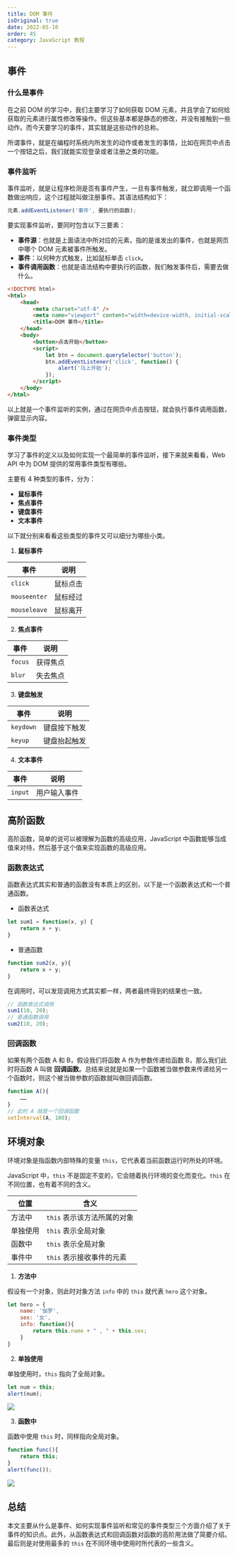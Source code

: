 ```yaml
---
title: DOM 事件
isOriginal: true
date: 2022-05-10
order: 45
category: JavaScript 教程
---
```


## 事件

### 什么是事件

在之前 DOM 的学习中，我们主要学习了如何获取 DOM 元素，并且学会了如何给获取的元素进行属性修改等操作。但这些基本都是静态的修改，并没有接触到一些动作。而今天要学习的事件，其实就是这些动作的总称。

所谓事件，就是在编程时系统内所发生的动作或者发生的事情，比如在网页中点击一个按钮之后，我们就能实现登录或者注册之类的功能。

### 事件监听

事件监听，就是让程序检测是否有事件产生，一旦有事件触发，就立即调用一个函数做出响应，这个过程就叫做注册事件。其语法结构如下：

```js
元素.addEventListener('事件', 要执行的函数);
```

要实现事件监听，要同时包含以下三要素：

-   **事件源**：也就是上面语法中所对应的元素，指的是谁发出的事件，也就是网页中哪个 DOM 元素被事件所触发。
-   **事件**：以何种方式触发，比如鼠标单击 `click`。
-   **事件调用函数**：也就是语法结构中要执行的函数，我们触发事件后，需要去做什么。

```html
<!DOCTYPE html>
<html>
	<head>
		<meta charset="utf-8" />
		<meta name="viewport" content="width=device-width, initial-scale=1">
		<title>DOM 事件</title>
	</head>
	<body>
		<button>点击开始</button>
		<script>
			let btn = document.querySelector('button');
			btn.addEventListener('click', function() {
				alert('马上开始');
			});
		</script>
	</body>
</html>
```

以上就是一个事件监听的实例，通过在网页中点击按钮，就会执行事件调用函数，弹窗显示内容。

### 事件类型

学习了事件的定义以及如何实现一个最简单的事件监听，接下来就来看看，Web API 中为 DOM 提供的常用事件类型有哪些。

主要有 4 种类型的事件，分为：

-   **鼠标事件**
-   **焦点事件**
-   **键盘事件**
-   **文本事件**

以下就分别来看看这些类型的事件又可以细分为哪些小类。

1.   **鼠标事件**

| 事件         | 说明     |
| ------------ | -------- |
| `click`      | 鼠标点击 |
| `mouseenter` | 鼠标经过 |
| `mouseleave` | 鼠标离开 |

2.   **焦点事件**

| 事件    | 说明     |
| ------- | -------- |
| `focus` | 获得焦点 |
| `blur`  | 失去焦点 |

3.   **键盘触发**

| 事件      | 说明         |
| --------- | ------------ |
| `keydown` | 键盘按下触发 |
| `keyup`   | 键盘抬起触发 |

4.   **文本事件**

| 事件    | 说明         |
| ------- | ------------ |
| `input` | 用户输入事件 |

## 高阶函数

高阶函数，简单的说可以被理解为函数的高级应用，JavaScript 中函数能够当成值来对待，然后基于这个值来实现函数的高级应用。

### 函数表达式

函数表达式其实和普通的函数没有本质上的区别，以下是一个函数表达式和一个普通函数。

-   函数表达式

```js
let sum1 = function(x, y) {
    return x + y;
}
```

-   普通函数

```js
function sum2(x, y){
    return x + y;
}
```

在调用时，可以发现调用方式其实都一样，两者最终得到的结果也一致。

```js
// 函数表达式调用
sum1(10, 20);
// 普通函数调用
sum2(10, 20);
```

### 回调函数

如果有两个函数 A 和 B，假设我们将函数 A 作为参数传递给函数 B，那么我们此时将函数 A 叫做 **回调函数**。总结来说就是如果一个函数被当做参数来传递给另一个函数时，则这个被当做参数的函数就叫做回调函数。

```js
function A(){
    ……
}
// 此时 A 就是一个回调函数
setInterval(A, 100);
```

## 环境对象

环境对象是指函数内部特殊的变量 `this`，它代表着当前函数运行时所处的环境。

JavaScript 中，`this` 不是固定不变的，它会随着执行环境的变化而变化。`this` 在不同位置，也有着不同的含义。

| 位置     | 含义                        |
| -------- | --------------------------- |
| 方法中   | `this` 表示该方法所属的对象 |
| 单独使用 | `this` 表示全局对象         |
| 函数中   | `this` 表示全局对象         |
| 事件中   | `this` 表示接收事件的元素   |

1.   **方法中**

假设有一个对象，则此时对象方法 `info` 中的 `this` 就代表 `hero` 这个对象。

```js
let hero = {
    name: '伽罗',
    sex: '女',
    info: function(){
        return this.name + " , " + this.sex;
    }
}
```

2.   **单独使用**

单独使用时，`this` 指向了全局对象。

```js
let num = this;
alert(num);
```

![](https://img-blog.csdnimg.cn/img_convert/ce1fe56f9cdd7702b0f17d8d09d84dd0.png)

3.   **函数中**

函数中使用 `this` 时，同样指向全局对象。

```js
function func(){
    return this;
}
alert(func());
```

![](https://img-blog.csdnimg.cn/img_convert/3eabc18cf3d244f400d101d52648458f.png)

## 总结

本文主要从什么是事件、如何实现事件监听和常见的事件类型三个方面介绍了关于事件的知识点。此外，从函数表达式和回调函数对函数的高阶用法做了简要介绍。最后则是对使用最多的 `this` 在不同环境中使用时所代表的一些含义。


